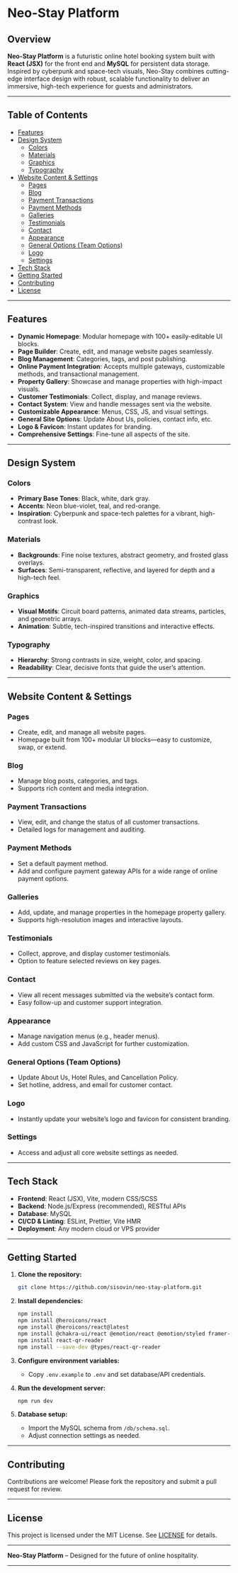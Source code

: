 # Neo-Stay Platform

## Overview

**Neo-Stay Platform** is a futuristic online hotel booking system built with **React (JSX)** for the front end and **MySQL** for persistent data storage. Inspired by cyberpunk and space-tech visuals, Neo-Stay combines cutting-edge interface design with robust, scalable functionality to deliver an immersive, high-tech experience for guests and administrators.

---

## Table of Contents

- [Features](#features)
- [Design System](#design-system)
  - [Colors](#colors)
  - [Materials](#materials)
  - [Graphics](#graphics)
  - [Typography](#typography)
- [Website Content & Settings](#website-content--settings)
  - [Pages](#pages)
  - [Blog](#blog)
  - [Payment Transactions](#payment-transactions)
  - [Payment Methods](#payment-methods)
  - [Galleries](#galleries)
  - [Testimonials](#testimonials)
  - [Contact](#contact)
  - [Appearance](#appearance)
  - [General Options (Team Options)](#general-options-team-options)
  - [Logo](#logo)
  - [Settings](#settings)
- [Tech Stack](#tech-stack)
- [Getting Started](#getting-started)
- [Contributing](#contributing)
- [License](#license)

---

## Features

- **Dynamic Homepage**: Modular homepage with 100+ easily-editable UI blocks.
- **Page Builder**: Create, edit, and manage website pages seamlessly.
- **Blog Management**: Categories, tags, and post publishing.
- **Online Payment Integration**: Accepts multiple gateways, customizable methods, and transactional management.
- **Property Gallery**: Showcase and manage properties with high-impact visuals.
- **Customer Testimonials**: Collect, display, and manage reviews.
- **Contact System**: View and handle messages sent via the website.
- **Customizable Appearance**: Menus, CSS, JS, and visual settings.
- **General Site Options**: Update About Us, policies, contact info, etc.
- **Logo & Favicon**: Instant updates for branding.
- **Comprehensive Settings**: Fine-tune all aspects of the site.

---

## Design System

### Colors

- **Primary Base Tones**: Black, white, dark gray.
- **Accents**: Neon blue-violet, teal, and red-orange.
- **Inspiration**: Cyberpunk and space-tech palettes for a vibrant, high-contrast look.

### Materials

- **Backgrounds**: Fine noise textures, abstract geometry, and frosted glass overlays.
- **Surfaces**: Semi-transparent, reflective, and layered for depth and a high-tech feel.

### Graphics

- **Visual Motifs**: Circuit board patterns, animated data streams, particles, and geometric arrays.
- **Animation**: Subtle, tech-inspired transitions and interactive effects.

### Typography

- **Hierarchy**: Strong contrasts in size, weight, color, and spacing.
- **Readability**: Clear, decisive fonts that guide the user’s attention.

---

## Website Content & Settings

### Pages

- Create, edit, and manage all website pages.
- Homepage built from 100+ modular UI blocks—easy to customize, swap, or extend.

### Blog

- Manage blog posts, categories, and tags.
- Supports rich content and media integration.

### Payment Transactions

- View, edit, and change the status of all customer transactions.
- Detailed logs for management and auditing.

### Payment Methods

- Set a default payment method.
- Add and configure payment gateway APIs for a wide range of online payment options.

### Galleries

- Add, update, and manage properties in the homepage property gallery.
- Supports high-resolution images and interactive layouts.

### Testimonials

- Collect, approve, and display customer testimonials.
- Option to feature selected reviews on key pages.

### Contact

- View all recent messages submitted via the website’s contact form.
- Easy follow-up and customer support integration.

### Appearance

- Manage navigation menus (e.g., header menus).
- Add custom CSS and JavaScript for further customization.

### General Options (Team Options)

- Update About Us, Hotel Rules, and Cancellation Policy.
- Set hotline, address, and email for customer contact.

### Logo

- Instantly update your website’s logo and favicon for consistent branding.

### Settings

- Access and adjust all core website settings as needed.

---

## Tech Stack

- **Frontend**: React (JSX), Vite, modern CSS/SCSS
- **Backend**: Node.js/Express (recommended), RESTful APIs
- **Database**: MySQL
- **CI/CD & Linting**: ESLint, Prettier, Vite HMR
- **Deployment**: Any modern cloud or VPS provider

---

## Getting Started

1. **Clone the repository:**
    ```bash
    git clone https://github.com/sisovin/neo-stay-platform.git
    ```

2. **Install dependencies:**
    ```bash
    npm install
    npm install @heroicons/react
    npm install @heroicons/react@latest
    npm install @chakra-ui/react @emotion/react @emotion/styled framer-motion    
    npm install react-qr-reader
    npm install --save-dev @types/react-qr-reader

    ```

3. **Configure environment variables:**
    - Copy `.env.example` to `.env` and set database/API credentials.

4. **Run the development server:**
    ```bash
    npm run dev
    ```

5. **Database setup:**
    - Import the MySQL schema from `/db/schema.sql`.
    - Adjust connection settings as needed.

---

## Contributing

Contributions are welcome! Please fork the repository and submit a pull request for review.

---

## License

This project is licensed under the MIT License. See [LICENSE](LICENSE) for details.

---

**Neo-Stay Platform** – Designed for the future of online hospitality.

---
